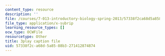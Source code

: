 ```yaml
---
content_type: resource
description: ''
file: /courses/7-013-introductory-biology-spring-2013/57338f2ca68d5a8588b3271412874874_svahhl-J4AY.vtt
file_type: application/x-subrip
learning_resource_types: []
ocw_type: OCWFile
resourcetype: Other
title: 3play caption file
uid: 57338f2c-a68d-5a85-88b3-271412874874
---
```

